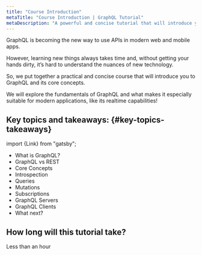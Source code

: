 ```yaml
---
title: "Course Introduction"
metaTitle: "Course Introduction | GraphQL Tutorial"
metaDescription: "A powerful and concise tutorial that will introduce you to GraphQL."
---
```


GraphQL is becoming the new way to use APIs in modern web and mobile apps.

However, learning new things always takes time and, without getting your hands dirty, it’s hard to understand the nuances of new technology.

So, we put together a practical and concise course that will introduce you to GraphQL and its core concepts.

We will explore the fundamentals of GraphQL and what makes it especially suitable for modern applications, like its realtime capabilities! 

## Key topics and takeaways: {#key-topics-takeaways}

import {Link} from "gatsby";

- <Link to="/what-is-graphql/">What is GraphQL?</Link>
- <Link to="/graphql-vs-rest/">GraphQL vs REST</Link>
- <Link to="/core-concepts/">Core Concepts</Link>
- <Link to="/introspection/">Introspection</Link>
- <Link to="/graphql-queries/">Queries</Link>
- <Link to="/graphql-mutations/">Mutations</Link>
- <Link to="/graphql-subscriptions/">Subscriptions</Link>
- <Link to="/graphql-server/">GraphQL Servers</Link>
- <Link to="/graphql-client/">GraphQL Clients</Link>
- <Link to="/what-next/">What next?</Link>

## How long will this tutorial take?
Less than an hour
